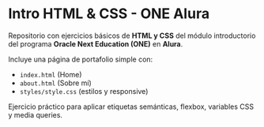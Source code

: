 # Intro HTML & CSS - ONE Alura

Repositorio con ejercicios básicos de **HTML y CSS** del módulo introductorio del programa **Oracle Next Education (ONE)** en **Alura**.  

Incluye una página de portafolio simple con:
- `index.html` (Home)  
- `about.html` (Sobre mí)  
- `styles/style.css` (estilos y responsive)  

Ejercicio práctico para aplicar etiquetas semánticas, flexbox, variables CSS y media queries.
